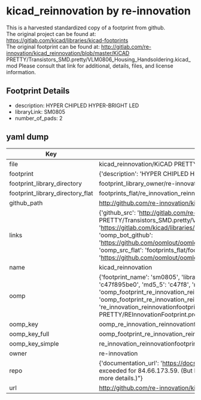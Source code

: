 # kicad_reinnovation by re-innovation  
This is a harvested standardized copy of a footprint from github.  
The original project can be found at:  
https://gitlab.com/kicad/libraries/kicad-footprints  
The original footprint can be found at:
http://gitlab.com/re-innovation/kicad_reinnovation/blob/master/KiCAD PRETTY/Transistors_SMD.pretty/VLM0806_Housing_Handsoldering.kicad_mod
Please consult that link for additional, details, files, and license information.  
## Footprint Details
* description: HYPER CHIPLED HYPER-BRIGHT LED  
* libraryLink: SM0805  
* number_of_pads: 2  
## yaml dump  
| Key | Value |  
| --- | --- |  
| file | kicad_reinnovation/KiCAD PRETTY/REInnovationFootprint.pretty/SM0805.kicad_mod |  
| footprint | {'description': 'HYPER CHIPLED HYPER-BRIGHT LED', 'libraryLink': 'SM0805', 'number_of_pads': 2} |  
| footprint_library_directory | footprint_library_owner/re-innovation_kicad_reinnovation |  
| footprint_library_directory_flat | footprints_flat/re_innovation_reinnovationfootprint_sm0805/working |  
| github_path | http://github.com/re-innovation/kicad_reinnovation/blob/master/KiCAD PRETTY/REInnovationFootprint.pretty/SM0805.kicad_mod |  
| links | {'github_src': 'http://gitlab.com/re-innovation/kicad_reinnovation/blob/master/KiCAD PRETTY/Transistors_SMD.pretty/VLM0806_Housing_Handsoldering.kicad_mod', 'github_src_repo': 'https://gitlab.com/kicad/libraries/kicad-footprints', 'oomp_bot': 'footprints/re_innovation_reinnovationfootprint_sm0805/working', 'oomp_bot_github': 'https://github.com/oomlout/oomlout_oomp_footprint_bot/tree/main/footprints/re_innovation_reinnovationfootprint_sm0805/working', 'oomp_src_flat': 'footprints_flat/footprints_flat/re_innovation_reinnovationfootprint_sm0805/working', 'oomp_src_flat_github': 'https://github.com/oomlout/oomlout_oomp_footprint_src/tree/main/footprints_flat/re_innovation_reinnovationfootprint_sm0805/working'} |  
| name | kicad_reinnovation |  
| oomp | {'footprint_name': 'sm0805', 'library_name': 'reinnovationfootprint', 'md5': 'c47f895be0da8656c4d1f3841d842a04', 'md5_10': 'c47f895be0', 'md5_5': 'c47f8', 'md5_6': 'c47f89', 'oomp_key': 'oomp_re_innovation_reinnovationfootprint_sm0805', 'oomp_key_extra': 'oomp_footprint_re_innovation_reinnovationfootprint_sm0805', 'oomp_key_full': 'oomp_footprint_re_innovation_reinnovationfootprint_sm0805_c47f89', 'oomp_key_simple': 're_innovation_reinnovationfootprint_sm0805', 'original_filename': 'kicad_reinnovation/KiCAD PRETTY/REInnovationFootprint.pretty/SM0805.kicad_mod', 'owner_name': 're_innovation'} |  
| oomp_key | oomp_re_innovation_reinnovationfootprint_sm0805 |  
| oomp_key_full | oomp_footprint_re_innovation_reinnovationfootprint_sm0805 |  
| oomp_key_simple | re_innovation_reinnovationfootprint_sm0805 |  
| owner | re-innovation |  
| repo | {'documentation_url': 'https://docs.github.com/rest/overview/resources-in-the-rest-api#rate-limiting', 'message': "API rate limit exceeded for 84.66.173.59. (But here's the good news: Authenticated requests get a higher rate limit. Check out the documentation for more details.)"} |  
| url | http://github.com/re-innovation/kicad_reinnovation |  

